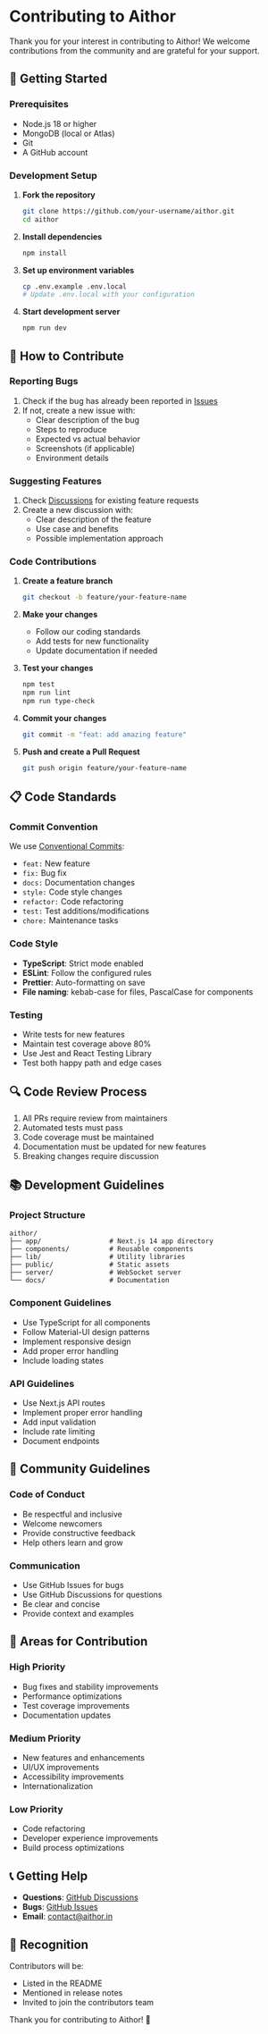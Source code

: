 # Contributing to Aithor

Thank you for your interest in contributing to Aithor! We welcome contributions from the community and are grateful for your support.

## 🚀 Getting Started

### Prerequisites

- Node.js 18 or higher
- MongoDB (local or Atlas)
- Git
- A GitHub account

### Development Setup

1. **Fork the repository**
   ```bash
   git clone https://github.com/your-username/aithor.git
   cd aithor
   ```

2. **Install dependencies**
   ```bash
   npm install
   ```

3. **Set up environment variables**
   ```bash
   cp .env.example .env.local
   # Update .env.local with your configuration
   ```

4. **Start development server**
   ```bash
   npm run dev
   ```

## 📝 How to Contribute

### Reporting Bugs

1. Check if the bug has already been reported in [Issues](https://github.com/abhishek/aithor/issues)
2. If not, create a new issue with:
   - Clear description of the bug
   - Steps to reproduce
   - Expected vs actual behavior
   - Screenshots (if applicable)
   - Environment details

### Suggesting Features

1. Check [Discussions](https://github.com/abhishek/aithor/discussions) for existing feature requests
2. Create a new discussion with:
   - Clear description of the feature
   - Use case and benefits
   - Possible implementation approach

### Code Contributions

1. **Create a feature branch**
   ```bash
   git checkout -b feature/your-feature-name
   ```

2. **Make your changes**
   - Follow our coding standards
   - Add tests for new functionality
   - Update documentation if needed

3. **Test your changes**
   ```bash
   npm test
   npm run lint
   npm run type-check
   ```

4. **Commit your changes**
   ```bash
   git commit -m "feat: add amazing feature"
   ```

5. **Push and create a Pull Request**
   ```bash
   git push origin feature/your-feature-name
   ```

## 📋 Code Standards

### Commit Convention

We use [Conventional Commits](https://www.conventionalcommits.org/):

- `feat:` New feature
- `fix:` Bug fix
- `docs:` Documentation changes
- `style:` Code style changes
- `refactor:` Code refactoring
- `test:` Test additions/modifications
- `chore:` Maintenance tasks

### Code Style

- **TypeScript**: Strict mode enabled
- **ESLint**: Follow the configured rules
- **Prettier**: Auto-formatting on save
- **File naming**: kebab-case for files, PascalCase for components

### Testing

- Write tests for new features
- Maintain test coverage above 80%
- Use Jest and React Testing Library
- Test both happy path and edge cases

## 🔍 Code Review Process

1. All PRs require review from maintainers
2. Automated tests must pass
3. Code coverage must be maintained
4. Documentation must be updated for new features
5. Breaking changes require discussion

## 📚 Development Guidelines

### Project Structure

```
aithor/
├── app/                 # Next.js 14 app directory
├── components/          # Reusable components
├── lib/                 # Utility libraries
├── public/              # Static assets
├── server/              # WebSocket server
└── docs/                # Documentation
```

### Component Guidelines

- Use TypeScript for all components
- Follow Material-UI design patterns
- Implement responsive design
- Add proper error handling
- Include loading states

### API Guidelines

- Use Next.js API routes
- Implement proper error handling
- Add input validation
- Include rate limiting
- Document endpoints

## 🤝 Community Guidelines

### Code of Conduct

- Be respectful and inclusive
- Welcome newcomers
- Provide constructive feedback
- Help others learn and grow

### Communication

- Use GitHub Issues for bugs
- Use GitHub Discussions for questions
- Be clear and concise
- Provide context and examples

## 🎯 Areas for Contribution

### High Priority

- Bug fixes and stability improvements
- Performance optimizations
- Test coverage improvements
- Documentation updates

### Medium Priority

- New features and enhancements
- UI/UX improvements
- Accessibility improvements
- Internationalization

### Low Priority

- Code refactoring
- Developer experience improvements
- Build process optimizations

## 📞 Getting Help

- **Questions**: [GitHub Discussions](https://github.com/abhishek/aithor/discussions)
- **Bugs**: [GitHub Issues](https://github.com/abhishek/aithor/issues)
- **Email**: contact@aithor.in

## 🙏 Recognition

Contributors will be:
- Listed in the README
- Mentioned in release notes
- Invited to join the contributors team

Thank you for contributing to Aithor! 🎉
